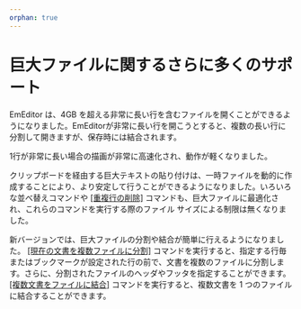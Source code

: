 ```yaml
---
orphan: true
---
```

# 巨大ファイルに関するさらに多くのサポート

EmEditor は、4GB を超える非常に長い行を含むファイルを開くことができるようになりました。EmEditorが非常に長い行を開こうとすると、複数の長い行に分割して開きますが、保存時には結合されます。

1行が非常に長い場合の描画が非常に高速化され、動作が軽くなりました。

クリップボードを経由する巨大テキストの貼り付けは、一時ファイルを動的に作成することにより、より安定して行うことができるようになりました。いろいろな並べ替えコマンドや [\[重複行の削除\]](../cmd/sort/delete_duplicate) コマンドも、巨大ファイルに最適化され、これらのコマンドを実行する際のファイル サイズによる制限は無くなりました。

新バージョンでは、巨大ファイルの分割や結合が簡単に行えるようになりました。 [\[現在の文書を複数ファイルに分割\]](../cmd/tools/split_to_files) コマンドを実行すると、指定する行毎またはブックマークが設定された行の前で、文書を複数のファイルに分割します。さらに、分割されたファイルのヘッダやフッタを指定することができます。 [\[複数文書をファイルに結合\]](../cmd/tools/combine_files) コマンドを実行すると、複数文書を 1 つのファイルに結合することができます。

